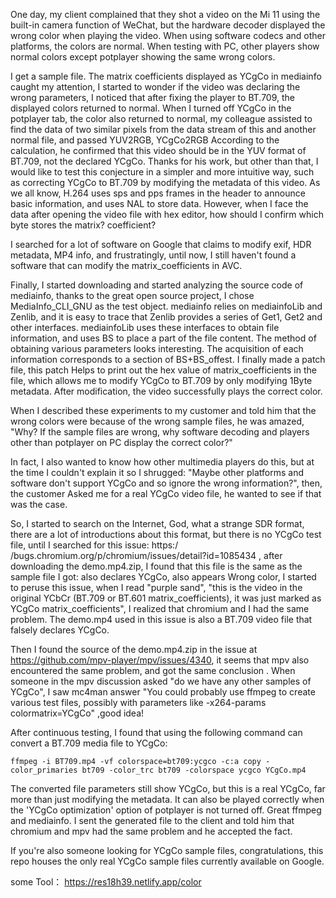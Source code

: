 One day, my client complained that they shot a video on the Mi 11 using the built-in camera function of WeChat, but the hardware decoder displayed the wrong color when playing the video. When using software codecs and other platforms, the colors are normal. When testing with PC, other players show normal colors except potplayer showing the same wrong colors.

I get a sample file. The matrix coefficients displayed as YCgCo in mediainfo caught my attention, I started to wonder if the video was declaring the wrong parameters, I noticed that after fixing the player to BT.709, the displayed colors returned to normal. When I turned off YCgCo in the potplayer tab, the color also returned to normal, my colleague assisted to find the data of two similar pixels from the data stream of this and another normal file, and passed YUV2RGB, YCgCo2RGB According to the calculation, he confirmed that this video should be in the YUV format of BT.709, not the declared YCgCo. Thanks for his work, but other than that, I would like to test this conjecture in a simpler and more intuitive way, such as correcting YCgCo to BT.709 by modifying the metadata of this video. As we all know, H.264 uses sps and pps frames in the header to announce basic information, and uses NAL to store data. However, when I face the data after opening the video file with hex editor, how should I confirm which byte stores the matrix? coefficient?

I searched for a lot of software on Google that claims to modify exif, HDR metadata, MP4 info, and frustratingly, until now, I still haven't found a software that can modify the matrix_coefficients in AVC.

Finally, I started downloading and started analyzing the source code of mediainfo, thanks to the great open source project, I chose MediaInfo_CLI_GNU as the test object. mediainfo relies on mediainfoLib and Zenlib, and it is easy to trace that Zenlib provides a series of Get1, Get2 and other interfaces. mediainfoLib uses these interfaces to obtain file information, and uses BS to place a part of the file content. The method of obtaining various parameters looks interesting. The acquisition of each information corresponds to a section of BS+BS_offest. I finally made a patch file, this patch Helps to print out the hex value of matrix_coefficients in the file, which allows me to modify YCgCo to BT.709 by only modifying 1Byte metadata. After modification, the video successfully plays the correct color.

When I described these experiments to my customer and told him that the wrong colors were because of the wrong sample files, he was amazed, "Why? If the sample files are wrong, why software decoding and players other than potplayer on PC display the correct color?"

In fact, I also wanted to know how other multimedia players do this, but at the time I couldn't explain it so I shrugged: "Maybe other platforms and software don't support YCgCo and so ignore the wrong information?", then, the customer Asked me for a real YCgCo video file, he wanted to see if that was the case.

So, I started to search on the Internet, God, what a strange SDR format, there are a lot of introductions about this format, but there is no YCgCo test file, until I searched for this issue: https:/ /bugs.chromium.org/p/chromium/issues/detail?id=1085434 , after downloading the demo.mp4.zip, I found that this file is the same as the sample file I got: also declares YCgCo, also appears Wrong color, I started to peruse this issue, when I read "purple sand", "this is the video in the original YCbCr (BT.709 or BT.601 matrix_coefficients), it was just marked as YCgCo matrix_coefficients", I realized that chromium and I had the same problem. The demo.mp4 used in this issue is also a BT.709 video file that falsely declares YCgCo.

Then I found the source of the demo.mp4.zip in the issue at https://github.com/mpv-player/mpv/issues/4340, it seems that mpv also encountered the same problem, and got the same conclusion . When someone in the mpv discussion asked "do we have any other samples of YCgCo", I saw mc4man answer "You could probably use ffmpeg to create various test files, possibly with parameters like -x264-params colormatrix=YCgCo" ,good idea!

After continuous testing, I found that using the following command can convert a BT.709 media file to YCgCo:

`ffmpeg -i BT709.mp4 -vf colorspace=bt709:ycgco -c:a copy -color_primaries bt709 -color_trc bt709 -colorspace ycgco YCgCo.mp4`

The converted file parameters still show YCgCo, but this is a real YCgCo, far more than just modifying the metadata. It can also be played correctly when the 'YCgCo optimization' option of potplayer is not turned off. Great ffmpeg and mediainfo. I sent the generated file to the client and told him that chromium and mpv had the same problem and he accepted the fact.

If you're also someone looking for YCgCo sample files, congratulations, this repo houses the only real YCgCo sample files currently available on Google.




some Tool：
https://res18h39.netlify.app/color
